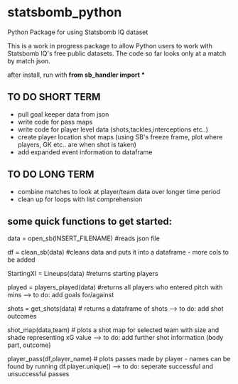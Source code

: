 # statsbomb_python
Python Package for using Statsbomb IQ dataset

This is a work in progress package to allow Python users to work with Statsbomb IQ's free public datasets. The code so far looks only at a match by match json.


after install, run with <b> from sb_handler import * </b>

## TO DO SHORT TERM ##
- pull goal keeper data from json
- write code for pass maps
- write code for player level data (shots,tackles,interceptions etc..)
- create player location shot maps (using SB's freeze frame, plot where players, GK etc.. are when shot is taken)
- add expanded event information to dataframe


## TO DO LONG TERM ##
- combine matches to look at player/team data over longer time period
- clean up for loops with list comprehension

## some quick functions to get started: ##

data = open_sb(INSERT_FILENAME) #reads json file

df = clean_sb(data) #cleans data and puts it into a dataframe - more cols to be added

StartingXI = Lineups(data) #returns starting players

played = players_played(data) #returns all players who entered pitch with mins --> to do: add goals for/against 

shots = get_shots(data) # returns a dataframe of shots --> to do: add shot outcomes

shot_map(data,team) # plots a shot map for selected team with size and shade representing xG value --> to do: add further shot information (body part, outcome)

player_pass(df,player_name) # plots passes made by player - names can be found by running df.player.unique() --> to do: seperate successful and unsuccessful passes
